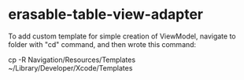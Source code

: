 # erasable-table-view-adapter

To add custom template for simple creation of ViewModel, navigate to folder with "cd" command, and then wrote this command:

cp -R Navigation/Resources/Templates ~/Library/Developer/Xcode/Templates
